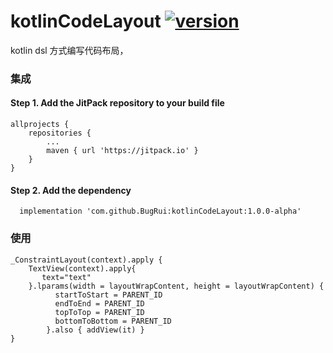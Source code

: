 # kotlinCodeLayout [![version](https://jitpack.io/v/BugRui/kotlinCodeLayout.svg)](https://jitpack.io/#BugRui/kotlinCodeLayout/1.0.0-alpha)

kotlin dsl 方式编写代码布局，

### 集成
#### Step 1. Add the JitPack repository to your build file
```
allprojects {
	repositories {
		...
		maven { url 'https://jitpack.io' }
	}
}

```
####  Step 2. Add the dependency
```
  implementation 'com.github.BugRui:kotlinCodeLayout:1.0.0-alpha'
```

### 使用

```
_ConstraintLayout(context).apply {
	TextView(context).apply{
	   text="text"	
	}.lparams(width = layoutWrapContent, height = layoutWrapContent) {
          startToStart = PARENT_ID
          endToEnd = PARENT_ID
          topToTop = PARENT_ID
          bottomToBottom = PARENT_ID
        }.also { addView(it) }
}

```
